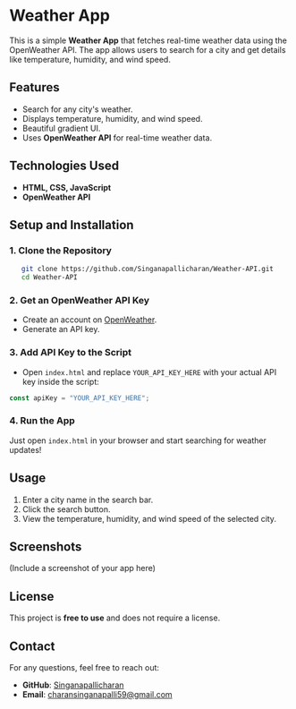 # Weather App

This is a simple **Weather App** that fetches real-time weather data using the OpenWeather API. The app allows users to search for a city and get details like temperature, humidity, and wind speed.

## Features
- Search for any city's weather.
- Displays temperature, humidity, and wind speed.
- Beautiful gradient UI.
- Uses **OpenWeather API** for real-time weather data.

## Technologies Used
- **HTML, CSS, JavaScript**
- **OpenWeather API**

## Setup and Installation
### 1. Clone the Repository
```sh
   git clone https://github.com/Singanapallicharan/Weather-API.git
   cd Weather-API
```

### 2. Get an OpenWeather API Key
- Create an account on [OpenWeather](https://openweathermap.org/api).
- Generate an API key.

### 3. Add API Key to the Script
- Open `index.html` and replace `YOUR_API_KEY_HERE` with your actual API key inside the script:
```js
const apiKey = "YOUR_API_KEY_HERE";
```

### 4. Run the App
Just open `index.html` in your browser and start searching for weather updates!

## Usage
1. Enter a city name in the search bar.
2. Click the search button.
3. View the temperature, humidity, and wind speed of the selected city.

## Screenshots
(Include a screenshot of your app here)

## License
This project is **free to use** and does not require a license.

## Contact
For any questions, feel free to reach out:
- **GitHub**: [Singanapallicharan](https://github.com/Singanapallicharan)
- **Email**: charansinganapalli59@gmail.com

